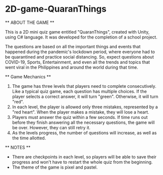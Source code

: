 # 2D-game-QuaranThings

** ABOUT THE GAME **

This is a 2D mini quiz game entitled "QuaranThings", created with Unity, using C# language. It was developed for the completion of a school project.

The questions are based on all the important things and events that happened during the pandemic's lockdown period, where everyone had to be quarantined and practice social distancing. So, expect questions about COVID-19, Sports, Entertainment, and even all the trends and topics that went viral in the Philippines and around the world during that time.

** Game Mechanics **

1. The game has three levels that players need to complete consecutively. Like a typical quiz game, each question has multiple choices. If the player selects a correct answer, it will turn "green". Otherwise, it will turn "red".
2. In each level, the player is allowed only three mistakes, represented by a "red heart". When the player makes a mistake, they will lose a heart.
3. Players must answer the quiz within a few seconds. If time runs out before they finish answering all the necessary questions, the game will be over. However, they can still retry it.
4. As the levels progress, the number of questions will increase, as well as the time allotted.

** NOTES **
- There are checkpoints in each level, so players will be able to save their progress and won't have to restart the whole quiz from the beginning.
- The theme of the game is pixel and pastel.